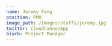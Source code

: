 ```yaml
---
name: Jeremy Feng
position: PMO
image_path: /images/staffs/jeremy.jpg
twitter: CloudCannonApp
blurb: Project Manager
---
```

